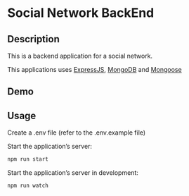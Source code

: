 # Social Network BackEnd

## Description

This is a backend application for a social network.

This applications uses [ExpressJS](https://expressjs.com/), [MongoDB](https://www.mongodb.com/) and [Mongoose](https://www.npmjs.com/package/mongoose)

## Demo

## Usage

Create a .env file (refer to the .env.example file)

Start the application’s server:

```bash
npm run start
```

Start the application’s server in development:

```bash
npm run watch
```
